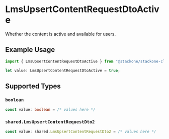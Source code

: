 # LmsUpsertContentRequestDtoActive

Whether the content is active and available for users.

## Example Usage

```typescript
import { LmsUpsertContentRequestDtoActive } from "@stackone/stackone-client-ts/sdk/models/shared";

let value: LmsUpsertContentRequestDtoActive = true;
```

## Supported Types

### `boolean`

```typescript
const value: boolean = /* values here */
```

### `shared.LmsUpsertContentRequestDto2`

```typescript
const value: shared.LmsUpsertContentRequestDto2 = /* values here */
```

